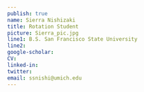 ```yaml
---
publish: true
name: Sierra Nishizaki
title: Rotation Student
picture: Sierra_pic.jpg
line1: B.S. San Francisco State University
line2:
google-scholar: 
CV:
linked-in: 
twitter:
email: ssnishi@umich.edu
---
```

